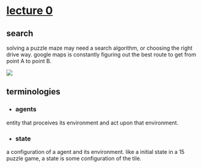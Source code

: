 # [lecture 0](../README.md)

## search
solving a puzzle maze may need a search algorithm,
or choosing the right drive way. google maps is constantly figuring out the best route to get from point A to point B.

![](https://tse4-mm.cn.bing.net/th/id/OIP-C.W2bxe0rHQepnS4TDMml8BAHaFj?w=222&h=180&c=7&o=5&pid=1.7)

## terminologies

* ### agents
entity that proceives its environment
and act upon that environment.
* ### state
a configuration of a agent and its environment. like a initial state in a 15 puzzle game,  a state is some configuration of the tile.
